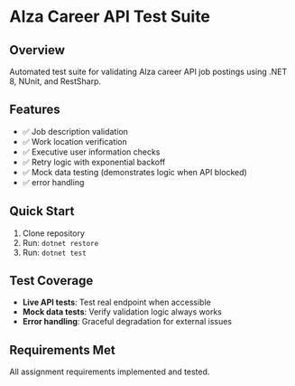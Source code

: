 # Alza Career API Test Suite

## Overview
Automated test suite for validating Alza career API job postings using .NET 8, NUnit, and RestSharp.

## Features
- ✅ Job description validation
- ✅ Work location verification
- ✅ Executive user information checks
- ✅ Retry logic with exponential backoff
- ✅ Mock data testing (demonstrates logic when API blocked)
- ✅ error handling

## Quick Start
1. Clone repository
2. Run: `dotnet restore`
3. Run: `dotnet test`

## Test Coverage
- **Live API tests**: Test real endpoint when accessible
- **Mock data tests**: Verify validation logic always works
- **Error handling**: Graceful degradation for external issues

## Requirements Met
All assignment requirements implemented and tested.
